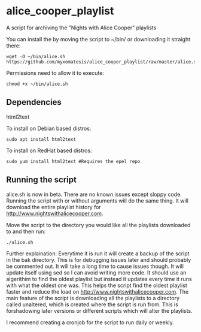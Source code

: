 # alice_cooper_playlist
A script for archiving the "Nights with Alice Cooper" playlists


You can install the by moving the script to ~/bin/ or downloading it straight there:
```
wget -O ~/bin/alice.sh https://github.com/myxomatosis/alice_cooper_playlist/raw/master/alice.sh
```
Permissions need to allow it to execute:
```
chmod +x ~/bin/alice.sh
```
## Dependencies
html2text

To install on Debian based distros:
```
sudo apt install html2text
```
To install on RedHat based distros:
```
sudo yum install html2text #Requires the epel repo
```

## Running the script
alice.sh is now in beta. There are no known issues except sloppy code.
Running the script with or without arguments will do the same thing.
It will download the entire playlist history for http://www.nightswithalicecooper.com.

Move the script to the directory you would like all the playlists downloaded to and then run:
```
./alice.sh
```

Further explaination:
Everytime it is run it will create a backup of the script in the bak directory. This is for debugging issues later and should probably be commented out. It will take a long time to cause issues though.
It will update itself using sed so I can avoid writing more code. It should use an algerithim to find the oldest playlist but instead it updates every time it runs with what the oldest one was. This helps the script find the oldest playlist faster and reduce the load on http://www.nightswithalicecooper.com.
The main feature of the script is downloading all the playlists to a directory called unaltered, which is created where the script is run from. This is forshadowing later versions or different scripts which will alter the playlists.

I recommend creating a cronjob for the script to run daily or weekly.
